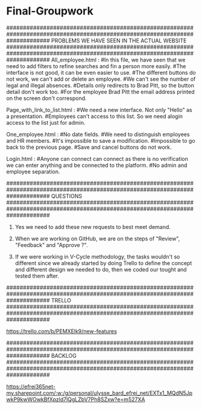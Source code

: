 # Final-Groupwork

#############################################################################################################################
                                            PROBLEMS WE HAVE SEEN IN THE ACTUAL WEBSITE
#############################################################################################################################
All_employee.html : 
  #In this file, we have seen that we need to add filters to refine searches and fin a person more easily.
  #The interface is not good, it can be even easier to use. 
  #The different buttons do not work, we can't add or delete an employee. 
  #We can't see the number of legal and illegal absences. 
  #Details only redirects to Brad Pitt, so the button detail don't work too. 
  #For the employee Brad Pitt the email address printed on the screen don't correspond. 

Page_with_link_to_list.html : 
  #We need a new interface. Not only "Hello" as a presentation.
  #Employees can't access to this list. So we need alogin access to the list just for admin.

One_employee.html : 
  #No date fields.
  #We need to distinguish employees and HR members.
  #It's impossible to save a modification.
  #Impossible to go back to the previous page.
  #Save and cancel buttons do not work.

Login.html :
  #Anyone can connect can connect as there is no verification we can enter anything and be connected to the platform.
  #No admin and employee separation.
  

#############################################################################################################################
                                                              QUESTIONS
#############################################################################################################################

1) Yes we need to add these new requests to best meet demand. 

2) When we are working on GitHub, we are on the steps of "Review", "Feedback" and "Approve ?".

3) If we were working in V-Cycle methodology, the tasks wouldn't so different since we already started by doing Trello to
   define the concept and different design we needed to do, then we coded our tought and tested them after.

#############################################################################################################################
                                                              TRELLO
#############################################################################################################################

https://trello.com/b/PEMXElk9/new-features


#############################################################################################################################
                                                              BACKLOG
#############################################################################################################################

https://efrei365net-my.sharepoint.com/:w:/g/personal/ulysse_bard_efrei_net/EXTx1_MQdN5JpwkP9kwWOwkBfXpzld7lQgLZbV7Ph8SZxw?e=m527XA
